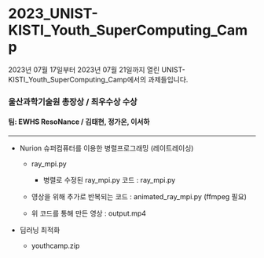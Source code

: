 # 2023_UNIST-KISTI_Youth_SuperComputing_Camp

2023년 07월 17일부터 2023년 07월 21일까지 열린 UNIST-KISTI_Youth_SuperComputing_Camp에서의 과제들입니다.

### 울산과학기술원 총장상 / 최우수상 수상

#### 팀: EWHS ResoNance / 김태현, 정가온, 이서하

***

+ Nurion 슈퍼컴퓨터를 이용한 병렬프로그래밍 (레이트레이싱)
  * ray_mpi.py
     - 병렬로 수정된 ray_mpi.py 코드 : ray_mpi.py
        
  * 영상을 위해 추가로 반복되는 코드 : animated_ray_mpi.py (ffmpeg 필요)
  * 위 코드를 통해 만든 영상 : output.mp4
     
+ 딥러닝 최적화
   * youthcamp.zip
